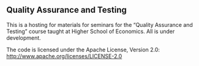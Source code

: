 Quality Assurance and Testing
----------------------------------------------------------------------------------------------------

This is a hosting for materials for seminars for the “Quality Assurance and Testing” course
taught at Higher School of Economics. All is under development.

The code is licensed under the Apache License, Version 2.0:
    http://www.apache.org/licenses/LICENSE-2.0
    